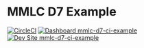 # MMLC D7 Example

[![CircleCI](https://circleci.com/gh/populist/mmlc-d7-ci-example.svg?style=shield)](https://circleci.com/gh/populist/mmlc-d7-ci-example)
[![Dashboard mmlc-d7-ci-example](https://img.shields.io/badge/dashboard-mmlc_d7_ci_example-yellow.svg)](https://dashboard.pantheon.io/sites/753e1934-4309-495e-84f9-e7a43d33e7a2#dev/code)
[![Dev Site mmlc-d7-ci-example](https://img.shields.io/badge/site-mmlc_d7_ci_example-blue.svg)](http://dev-mmlc-d7-ci-example.pantheonsite.io/)
